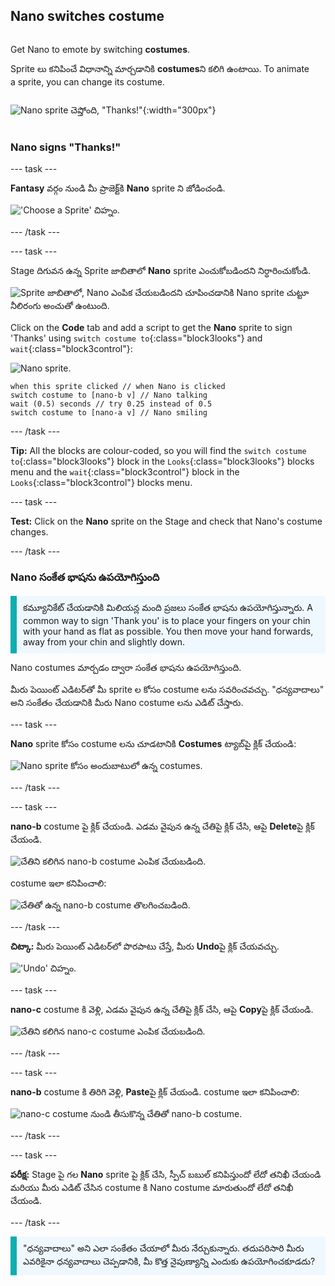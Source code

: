 ## Nano switches costume

<div style="display: flex; flex-wrap: wrap">
<div style="flex-basis: 200px; flex-grow: 1; margin-right: 15px;">

Get Nano to emote by switching **costumes**.

Sprite లు కనిపించే విధానాన్ని మార్చడానికి **costumes**ని కలిగి ఉంటాయి. To animate a sprite, you can change its costume.

</div>
<div>

![Nano sprite చెప్తోంది, "Thanks!"](images/nano-step-2.png){:width="300px"}

</div>
</div>

### Nano signs "Thanks!"

--- task ---

**Fantasy** వర్గం నుండి మీ ప్రాజెక్ట్‌కి **Nano** sprite ని జోడించండి.

!['Choose a Sprite' చిహ్నం.](images/choose-sprite-menu.png)

--- /task ---

--- task ---

Stage దిగువన ఉన్న Sprite జాబితాలో **Nano** sprite ఎంచుకోబడిందని నిర్ధారించుకోండి.

![Sprite జాబితాలో, Nano ఎంపిక చేయబడిందని చూపించడానికి Nano sprite చుట్టూ నీలిరంగు అంచుతో ఉంటుంది.](images/nano-selected.png)


Click on the **Code** tab and add a script to get the **Nano** sprite to sign 'Thanks' using `switch costume to`{:class="block3looks"} and `wait`{:class="block3control"}:

![Nano sprite.](images/nano-sprite.png)

```blocks3
when this sprite clicked // when Nano is clicked
switch costume to [nano-b v] // Nano talking
wait (0.5) seconds // try 0.25 instead of 0.5
switch costume to [nano-a v] // Nano smiling
```
--- /task ---

**Tip:** All the blocks are colour-coded, so you will find the `switch costume to`{:class="block3looks"} block in the `Looks`{:class="block3looks"} blocks menu and the `wait`{:class="block3control"} block in the `Looks`{:class="block3control"} blocks menu.

--- task ---

**Test:** Click on the **Nano** sprite on the Stage and check that Nano's costume changes.

--- /task ---

### Nano సంకేత భాషను ఉపయోగిస్తుంది

<p style="border-left: solid; border-width:10px; border-color: #0faeb0; background-color: aliceblue; padding: 10px;">కమ్యూనికేట్ చేయడానికి మిలియన్ల మంది ప్రజలు సంకేత భాషను ఉపయోగిస్తున్నారు. A common way to sign 'Thank you' is to place your fingers on your chin with your hand as flat as possible. You then move your hand forwards, away from your chin and slightly down. 
</p>

<!-- Add a video of someone signing -->

Nano costumes మార్చడం ద్వారా సంకేత భాషను ఉపయోగిస్తుంది.

మీరు పెయింట్ ఎడిటర్‌తో మీ sprite ల కోసం costume లను సవరించవచ్చు. "ధన్యవాదాలు" అని సంకేతం చేయడానికి మీరు Nano costume లను ఎడిట్ చేస్తారు.

--- task ---

**Nano** sprite కోసం costume లను చూడటానికి **Costumes** ట్యాబ్‌పై క్లిక్ చేయండి:

![Nano sprite కోసం అందుబాటులో ఉన్న costumes.](images/nano-costumes.png)

--- /task ---

--- task ---

**nano-b** costume పై క్లిక్ చేయండి. ఎడమ వైపున ఉన్న చేతిపై క్లిక్ చేసి, ఆపై **Delete**పై క్లిక్ చేయండి.

![చేతిని కలిగిన nano-b costume ఎంపిక చేయబడింది.](images/nano-arm-selected.png)

costume ఇలా కనిపించాలి:

![చేతితో ఉన్న nano-b costume తొలగించబడింది.](images/nano-arm-deleted.png)

--- /task ---

**చిట్కా:** మీరు పెయింట్ ఎడిటర్‌లో పొరపాటు చేస్తే, మీరు **Undo**పై క్లిక్ చేయవచ్చు.

!['Undo' చిహ్నం.](images/nano-undo.png)

--- task ---

**nano-c** costume కి వెళ్లి, ఎడమ వైపున ఉన్న చేతిపై క్లిక్ చేసి, ఆపై **Copy**పై క్లిక్ చేయండి.

![చేతిని కలిగిన nano-c costume ఎంపిక చేయబడింది.](images/nano-c-arm-selected.png)

--- /task ---

--- task ---

**nano-b** costume కి తిరిగి వెళ్లి, **Paste**పై క్లిక్ చేయండి. costume ఇలా కనిపించాలి:

![nano-c costume నుండి తీసుకొన్న చేతితో nano-b costume.](images/nano-b-new-arm.png)

--- /task ---

--- task ---

**పరీక్ష:** Stage పై గల **Nano** sprite పై క్లిక్ చేసి, స్పీచ్ బబుల్ కనిపిస్తుందో లేదో తనిఖీ చేయండి మరియు మీరు ఎడిట్ చేసిన costume కి Nano costume మారుతుందో లేదో తనిఖీ చేయండి.

--- /task ---

<p style="border-left: solid; border-width:10px; border-color: #0faeb0; background-color: aliceblue; padding: 10px;">"ధన్యవాదాలు" అని ఎలా సంకేతం చేయాలో మీరు నేర్చుకున్నారు. తదుపరిసారి మీరు ఎవరికైనా ధన్యవాదాలు చెప్పడానికి, మీ కొత్త నైపుణ్యాన్ని ఎందుకు ఉపయోగించకూడదు?
</p>

